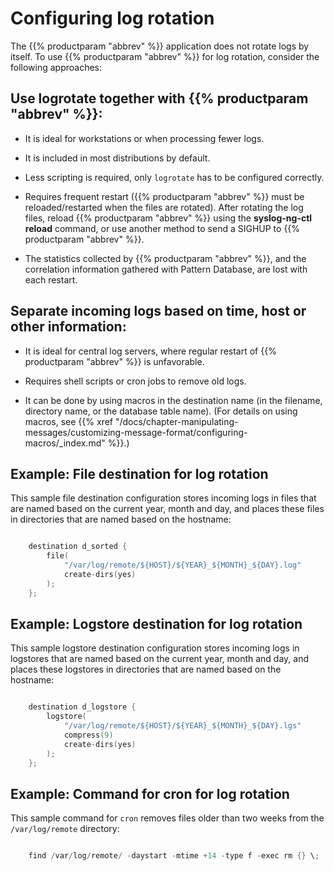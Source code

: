 ---
---
<!-- DISCLAIMER: This file is based on the syslog-ng Open Source Edition documentation https://github.com/balabit/syslog-ng-ose-guides/commit/2f4a52ee61d1ea9ad27cb4f3168b95408fddfdf2 and is used under the terms of The syslog-ng Open Source Edition Documentation License. The file has been modified by Axoflow. -->
# Configuring log rotation

The {{% productparam "abbrev" %}} application does not rotate logs by itself. To use {{% productparam "abbrev" %}} for log rotation, consider the following approaches:


## Use logrotate together with {{% productparam "abbrev" %}}:

  - It is ideal for workstations or when processing fewer logs.

  - It is included in most distributions by default.

  - Less scripting is required, only `logrotate` has to be configured correctly.

  - Requires frequent restart ({{% productparam "abbrev" %}} must be reloaded/restarted when the files are rotated). After rotating the log files, reload {{% productparam "abbrev" %}} using the **syslog-ng-ctl reload** command, or use another method to send a SIGHUP to {{% productparam "abbrev" %}}.

  - The statistics collected by {{% productparam "abbrev" %}}, and the correlation information gathered with Pattern Database, are lost with each restart.



## Separate incoming logs based on time, host or other information:

  - It is ideal for central log servers, where regular restart of {{% productparam "abbrev" %}} is unfavorable.

  - Requires shell scripts or cron jobs to remove old logs.

  - It can be done by using macros in the destination name (in the filename, directory name, or the database table name). (For details on using macros, see {{% xref "/docs/chapter-manipulating-messages/customizing-message-format/configuring-macros/_index.md" %}}.)


## Example: File destination for log rotation

This sample file destination configuration stores incoming logs in files that are named based on the current year, month and day, and places these files in directories that are named based on the hostname:

```c

    destination d_sorted {
        file(
            "/var/log/remote/${HOST}/${YEAR}_${MONTH}_${DAY}.log"
            create-dirs(yes)
        );
    };

```



## Example: Logstore destination for log rotation

This sample logstore destination configuration stores incoming logs in logstores that are named based on the current year, month and day, and places these logstores in directories that are named based on the hostname:

```c

    destination d_logstore {
        logstore(
            "/var/log/remote/${HOST}/${YEAR}_${MONTH}_${DAY}.lgs"
            compress(9)
            create-dirs(yes)
        );
    };

```



## Example: Command for cron for log rotation

This sample command for `cron` removes files older than two weeks from the `/var/log/remote` directory:

```c

    find /var/log/remote/ -daystart -mtime +14 -type f -exec rm {} \;

```


